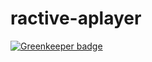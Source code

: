 # ractive-aplayer

[![Greenkeeper badge](https://badges.greenkeeper.io/magicdawn/ractive-aplayer.svg)](https://greenkeeper.io/)